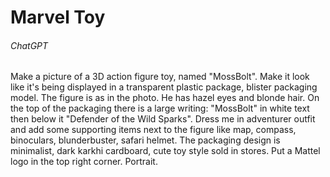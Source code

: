 # Marvel Toy

###### ChatGPT

Make a picture of a 3D action figure toy, named "MossBolt". Make it look like it's being displayed in a transparent plastic package, blister packaging model. The figure is as in the photo. He has hazel eyes and blonde hair. On the top of the packaging there is a large writing: "MossBolt" in white text then below it "Defender of the Wild Sparks". Dress me in adventurer outfit and add some supporting items next to the figure like map, compass, binoculars, blunderbuster, safari helmet. The packaging design is minimalist, dark karkhi cardboard, cute toy style sold in stores. Put a Mattel logo in the top right corner. Portrait.
